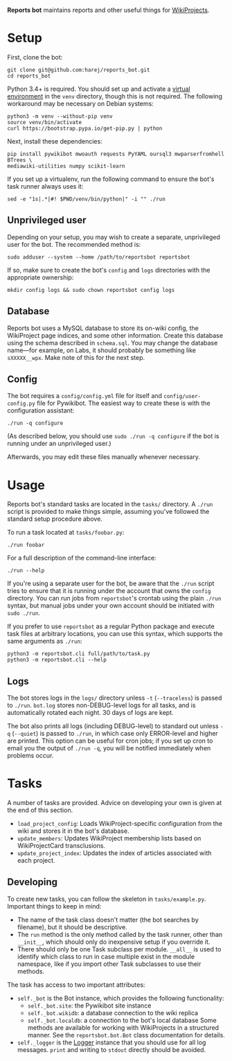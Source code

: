__Reports bot__ maintains reports and other useful things for
[WikiProjects](https://en.wikipedia.org/wiki/Wikipedia:WikiProject).

# Setup

First, clone the bot:

    git clone git@github.com:harej/reports_bot.git
    cd reports_bot

Python 3.4+ is required. You should set up and activate a
[virtual environment](https://www.python.org/dev/peps/pep-0405/) in the `venv`
directory, though this is not required. The following workaround may be
necessary on Debian systems:

    python3 -m venv --without-pip venv
    source venv/bin/activate
    curl https://bootstrap.pypa.io/get-pip.py | python

Next, install these dependencies:

    pip install pywikibot mwoauth requests PyYAML oursql3 mwparserfromhell BTrees \
    mediawiki-utilities numpy scikit-learn

If you set up a virtualenv, run the following command to ensure the bot's task
runner always uses it:

    sed -e "1s|.*|#! $PWD/venv/bin/python|" -i "" ./run

## Unprivileged user

Depending on your setup, you may wish to create a separate, unprivileged user
for the bot. The recommended method is:

    sudo adduser --system --home /path/to/reportsbot reportsbot

If so, make sure to create the bot's `config` and `logs` directories with the
appropriate ownership:

    mkdir config logs && sudo chown reportsbot config logs

## Database

Reports bot uses a MySQL database to store its on-wiki config, the WikiProject
page indices, and some other information. Create this database using the schema
described in `schema.sql`. You may change the database name—for example, on
Labs, it should probably be something like `sXXXXX__wpx`. Make note of this for
the next step.

## Config

The bot requires a `config/config.yml` file for itself and
`config/user-config.py` file for Pywikibot. The easiest way to create these
is with the configuration assistant:

    ./run -q configure

(As described below, you should use `sudo ./run -q configure` if the bot is
running under an unprivileged user.)

Afterwards, you may edit these files manually whenever necessary.

# Usage

Reports bot's standard tasks are located in the `tasks/` directory. A `./run`
script is provided to make things simple, assuming you've followed the standard
setup procedure above.

To run a task located at `tasks/foobar.py`:

    ./run foobar

For a full description of the command-line interface:

    ./run --help

If you're using a separate user for the bot, be aware that the `./run` script
tries to ensure that it is running under the account that owns the `config`
directory. You can run jobs from `reportsbot`'s crontab using the plain `./run`
syntax, but manual jobs under your own account should be initiated with
`sudo ./run`.

If you prefer to use `reportsbot` as a regular Python package and execute task
files at arbitrary locations, you can use this syntax, which supports the same
arguments as `./run`:

    python3 -m reportsbot.cli full/path/to/task.py
    python3 -m reportsbot.cli --help

## Logs

The bot stores logs in the `logs/` directory unless `-t` (`--traceless`) is
passed to `./run`. `bot.log` stores non-DEBUG-level logs for all tasks, and is
automatically rotated each night. 30 days of logs are kept.

The bot also prints all logs (including DEBUG-level) to standard out unless
`-q` (`--quiet`) is passed to `./run`, in which case only ERROR-level and
higher are printed. This option can be useful for cron jobs; if you set up cron
to email you the output of `./run -q`, you will be notified immediately when
problems occur.

# Tasks

A number of tasks are provided. Advice on developing your own is given at the
end of this section.

* `load_project_config`: Loads WikiProject-specific configuration from the wiki
  and stores it in the bot's database.
* `update_members`: Updates WikiProject membership lists based on
  WikiProjectCard transclusions.
* `update_project_index`: Updates the index of articles associated with each
  project.

## Developing

To create new tasks, you can follow the skeleton in `tasks/example.py`.
Important things to keep in mind:

* The name of the task class doesn't matter (the bot searches by filename), but
  it should be descriptive.
* The `run` method is the only method called by the task runner, other than
  `__init__`, which should only do inexpensive setup if you override it.
* There should only be one Task subclass per module. `__all__` is used to
  identify which class to run in case multiple exist in the module namespace,
  like if you import other Task subclasses to use their methods.

The task has access to two important attributes:

* `self._bot` is the Bot instance, which provides the following functionality:
    * `self._bot.site`: the Pywikibot site instance
    * `self._bot.wikidb`: a database connection to the wiki replica
    * `self._bot.localdb`: a connection to the bot's local database
  Some methods are available for working with WikiProjects in a structured
  manner. See the `reportsbot.bot.Bot` class documentation for details.
* `self._logger` is the
  [Logger](https://docs.python.org/3/library/logging.html#logging.Logger.debug)
  instance that you should use for all log messages. `print` and writing to
  `stdout` directly should be avoided.
